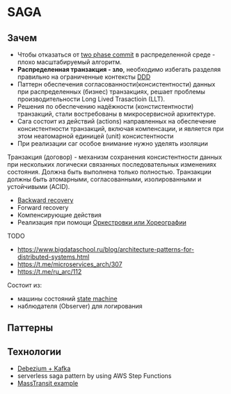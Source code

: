 # SAGA

## Зачем

- Чтобы отказаться от [two phase commit](https://neerc.ifmo.ru/wiki/index.php?title=2_Phase_Commit) в распределенной среде - плохо масштабируемый алгоритм.
- __Распределенная транзакция - зло__, необходимо избегать разделяя правильно на ограниченные контексты [DDD](../system.design/ddd.md)
- Паттерн обеспечения согласованности(консистентности) данных при распределенных (бизнес) транзакциях, решает проблемы производительности Long Lived Trasactioin (LLT).
- Решения по обеспечению надёжности (констистентности) транзакций, стали востребованы в микросервисной архитектуре.
- Сага состоит из действий (actions) направленных на обеспечение консистентности транзакций, включая компенсации, и является при этом неатомарной единицей (unit) консистентности
- При реализации саг особое внимание нужно уделять изоляции

Транзакция (договор) - механизм сохранения консистентности данных при нескольких логически связанных последовательных изменениях состояния. Должна быть выполнена только полностью. Транзакции должны быть атомарными, согласованными, изолированными и устойчивыми (ACID).

- [Backward recovery](https://learn.microsoft.com/ru-ru/azure/architecture/reference-architectures/saga/saga)
- Forward recovery
- Компенсирующие действия
- Реализация при помощи [Оркестровки или Хореографии](../system.design/orchestration-choreography.md)

TODO

- <https://www.bigdataschool.ru/blog/architecture-patterns-for-distributed-systems.html> 
- https://t.me/microservices_arch/307
- https://t.me/ru_arc/112

Состоит из:

- машины состояний [state machine](../development/pattern.state.machine.md)
- наблюдателя (Observer) для логирования

## Паттерны


## Технологии

- [Debezium + Kafka](https://habr.com/ru/companies/redhatrussia/articles/575844/)
- serverless saga pattern by using AWS Step Functions
- [MassTransit example](https://habr.com/ru/company/true_engineering/blog/412793/)

